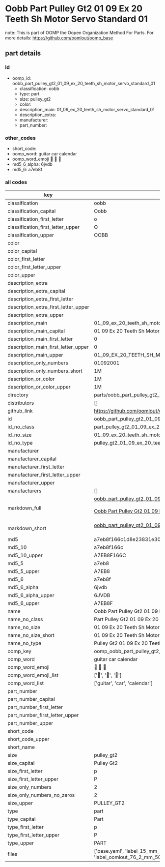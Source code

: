 # Oobb Part Pulley Gt2 01 09 Ex 20 Teeth Sh Motor Servo Standard 01  

note: This is part of OOMP the Oopen Organization Method For Parts. For more details: https://github.com/oomlout/oomp_base

##  part details





### id
* oomp_id: oobb_part_pulley_gt2_01_09_ex_20_teeth_sh_motor_servo_standard_01
  * classification: oobb
  * type: part
  * size: pulley_gt2
  * color: 
  * description_main: 01_09_ex_20_teeth_sh_motor_servo_standard_01
  * description_extra: 
  * manufacturer: 
  * part_number: 

### other_codes
* short_code: 
* oomp_word: guitar car calendar
* oomp_word_emoji :guitar: :car: :calendar:
* md5_6_alpha: 6jvdb
* md5_6: a7eb8f

### all codes 
| key | value |  
| --- | --- |  
| classification | oobb |  
| classification_capital | Oobb |  
| classification_first_letter | o |  
| classification_first_letter_upper | O |  
| classification_upper | OOBB |  
| color |  |  
| color_capital |  |  
| color_first_letter |  |  
| color_first_letter_upper |  |  
| color_upper |  |  
| description_extra |  |  
| description_extra_capital |  |  
| description_extra_first_letter |  |  
| description_extra_first_letter_upper |  |  
| description_extra_upper |  |  
| description_main | 01_09_ex_20_teeth_sh_motor_servo_standard_01 |  
| description_main_capital | 01 09 Ex 20 Teeth Sh Motor Servo Standard 01 |  
| description_main_first_letter | 0 |  
| description_main_first_letter_upper | 0 |  
| description_main_upper | 01_09_EX_20_TEETH_SH_MOTOR_SERVO_STANDARD_01 |  
| description_only_numbers | 01092001 |  
| description_only_numbers_short | 1M |  
| description_or_color | 1M |  
| description_or_color_upper | 1M |  
| directory | parts/oobb_part_pulley_gt2_01_09_ex_20_teeth_sh_motor_servo_standard_01 |  
| distributors | [] |  
| github_link | https://github.com/oomlout/oomlout_oomp_part_src/tree/main/parts/oobb_part_pulley_gt2_01_09_ex_20_teeth_sh_motor_servo_standard_01/working |  
| id | oobb_part_pulley_gt2_01_09_ex_20_teeth_sh_motor_servo_standard_01 |  
| id_no_class | part_pulley_gt2_01_09_ex_20_teeth_sh_motor_servo_standard_01 |  
| id_no_size | 01_09_ex_20_teeth_sh_motor_servo_standard_01 |  
| id_no_type | pulley_gt2_01_09_ex_20_teeth_sh_motor_servo_standard_01 |  
| manufacturer |  |  
| manufacturer_capital |  |  
| manufacturer_first_letter |  |  
| manufacturer_first_letter_upper |  |  
| manufacturer_upper |  |  
| manufacturers | [] |  
| markdown_full | [oobb_part_pulley_gt2_01_09_ex_20_teeth_sh_motor_servo_standard_01](https://github.com/oomlout/oomlout_oomp_part_src/tree/main/parts/oobb_part_pulley_gt2_01_09_ex_20_teeth_sh_motor_servo_standard_01/working)<br>[](https://github.com/oomlout/oomlout_oomp_part_src/tree/main/parts/oobb_part_pulley_gt2_01_09_ex_20_teeth_sh_motor_servo_standard_01/working)<br>[Oobb Part Pulley Gt2 01 09 Ex 20 Teeth Sh Motor Servo Standard 01](https://github.com/oomlout/oomlout_oomp_part_src/tree/main/parts/oobb_part_pulley_gt2_01_09_ex_20_teeth_sh_motor_servo_standard_01/working)<br><br> |  
| markdown_short | [oobb_part_pulley_gt2_01_09_ex_20_teeth_sh_motor_servo_standard_01](https://github.com/oomlout/oomlout_oomp_part_src/tree/main/parts/oobb_part_pulley_gt2_01_09_ex_20_teeth_sh_motor_servo_standard_01/working)<br><br> |  
| md5 | a7eb8f166c1d8e23831e30fad4804639 |  
| md5_10 | a7eb8f166c |  
| md5_10_upper | A7EB8F166C |  
| md5_5 | a7eb8 |  
| md5_5_upper | A7EB8 |  
| md5_6 | a7eb8f |  
| md5_6_alpha | 6jvdb |  
| md5_6_alpha_upper | 6JVDB |  
| md5_6_upper | A7EB8F |  
| name | Oobb Part Pulley Gt2 01 09 Ex 20 Teeth Sh Motor Servo Standard 01 |  
| name_no_class | Part Pulley Gt2 01 09 Ex 20 Teeth Sh Motor Servo Standard 01 |  
| name_no_size | 01 09 Ex 20 Teeth Sh Motor Servo Standard 01 |  
| name_no_size_short | 01 09 Ex 20 Teeth Sh Motor Servo Standard 01 |  
| name_no_type | Pulley Gt2 01 09 Ex 20 Teeth Sh Motor Servo Standard 01 |  
| oomp_key | oomp_oobb_part_pulley_gt2_01_09_ex_20_teeth_sh_motor_servo_standard_01 |  
| oomp_word | guitar car calendar |  
| oomp_word_emoji | :guitar: :car: :calendar: |  
| oomp_word_emoji_list | [':guitar:', ':car:', ':calendar:'] |  
| oomp_word_list | ['guitar', 'car', 'calendar'] |  
| part_number |  |  
| part_number_capital |  |  
| part_number_first_letter |  |  
| part_number_first_letter_upper |  |  
| part_number_upper |  |  
| short_code |  |  
| short_code_upper |  |  
| short_name |  |  
| size | pulley_gt2 |  
| size_capital | Pulley Gt2 |  
| size_first_letter | p |  
| size_first_letter_upper | P |  
| size_only_numbers | 2 |  
| size_only_numbers_no_zeros | 2 |  
| size_upper | PULLEY_GT2 |  
| type | part |  
| type_capital | Part |  
| type_first_letter | p |  
| type_first_letter_upper | P |  
| type_upper | PART |  
| files | ['base.yaml', 'label_15_mm_30_mm.pdf', 'label_15_mm_30_mm.svg', 'label_76_2_mm_50_8_mm.pdf', 'label_76_2_mm_50_8_mm.svg', 'label_oomlout_76_2_mm_50_8_mm.pdf', 'label_oomlout_76_2_mm_50_8_mm.svg', 'readme.md', 'working.json', 'working.yaml'] |  
